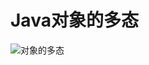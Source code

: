 # Java对象的多态
![对象的多态](https://user-images.githubusercontent.com/58380133/146679627-a5edc7a0-8d73-4795-8035-917419f111c2.png)
